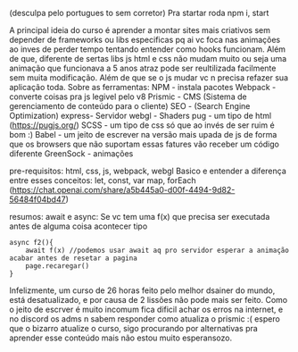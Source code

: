 (desculpa pelo portugues to sem corretor)
Pra startar roda npm i, start

A principal ideia do curso é aprender a montar sites mais criativos sem depender de frameworks ou libs especificas pq ai vc foca nas animações ao inves de perder tempo tentando entender como hooks funcionam. Além de que, diferente de sertas libs js html e css não mudam muito ou seja uma animação que funcionava a 5 anos atraz pode ser reultilizada facilmente sem muita modificação. Além de que se o js mudar vc n precisa refazer sua aplicação toda. Sobre as ferramentas:
NPM - instala pacotes
Webpack - converte coisas pra js legivel pelo v8
Prismic - CMS (Sistema de gerenciamento de conteúdo para o cliente)
SEO - (Search Engine Optimization) 
express- Servidor
webgl - Shaders 
pug - um tipo de html (https://pugjs.org/)
SCSS - um tipo de css só que ao invés de ser ruim é bom :)
Babel - um jeito de escrever na versão mais upada de js de forma que os browsers que não suportam essas fatures vão receber um código diferente
GreenSock - animações


pre-requisitos:
html, css, js, webpack, webgl Basico e entender a diferença entre esses conceitos:
let, const, var
map, forEach
(https://chat.openai.com/share/a5b445a0-d00f-4494-9d82-56484f04bd47)

resumos:
  await e async:
    Se vc tem uma f(x) que precisa ser executada antes de alguma coisa acontecer tipo

    async f2(){
        await f(x) //podemos usar await aq pro servidor esperar a animação acabar antes de resetar a pagina
        page.recaregar()
    }

Infelizmente, um curso de 26 horas feito pelo melhor dsainer do mundo, está desatualizado, e por causa de 2 lissões não pode mais ser feito. Como o jeito de escrver é muito incomum fica dificil achar os erros na internet, e no discord os adms n sabem responder como atualiza o prismic :( espero que o bizarro atualize o curso, sigo procurando por alternativas pra aprender esse conteúdo mais não estou muito esperansozo.
